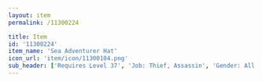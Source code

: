 ```yaml
---
layout: item
permalink: /11300224

title: Item
id: '11300224'
item_name: 'Sea Adventurer Hat'
icon_url: 'item/icon/11300104.png'
sub_header: ['Requires Level 37', 'Job: Thief, Assassin', 'Gender: All']
---
```

